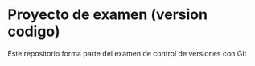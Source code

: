 # Proyecto de examen (version codigo)


Este repositorio forma parte del examen de control de versiones con Git
